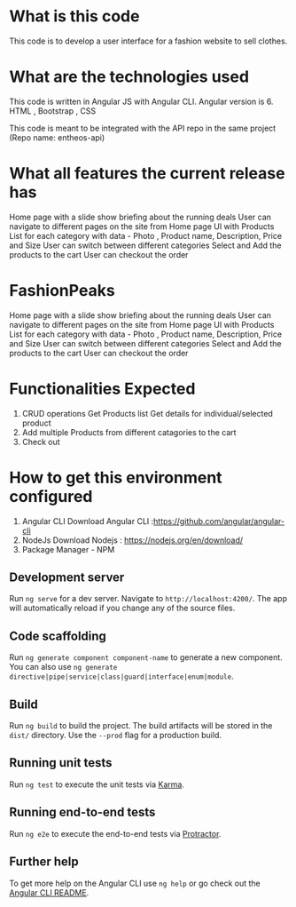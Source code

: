 # What is this code

This code is to develop a user interface for a fashion website to sell clothes. 

# What are the technologies used

This code is written in Angular JS with Angular CLI. Angular version is 6. 
HTML , Bootstrap , CSS 

This code is meant to be integrated with the API repo in the same project (Repo name: entheos-api)

# What all features the current release has


Home page with a slide show briefing about the running deals User can navigate to different pages on the site from Home page UI with Products List for each category with data - Photo , Product name, Description, Price and Size User can switch between different categories Select and Add the products to the cart User can checkout the order


# FashionPeaks

Home page with a slide show briefing about the running deals 
User can navigate to different pages on the site from Home page
UI with Products List for each category with data - Photo , Product name, Description, Price and Size
User can switch between different categories
Select and Add the products to the cart
User can checkout the order

# Functionalities Expected



1. CRUD operations
    Get Products list
    Get details for individual/selected product
2. Add multiple Products from different catagories to the cart
3. Check out

# How to get this environment configured

1.	Angular CLI
  	  Download Angular CLI :https://github.com/angular/angular-cli
2.	NodeJs
      Download Nodejs : https://nodejs.org/en/download/
3.	Package Manager - NPM

   
## Development server

Run `ng serve` for a dev server. Navigate to `http://localhost:4200/`. The app will automatically reload if you change any of the source files.

## Code scaffolding

Run `ng generate component component-name` to generate a new component. You can also use `ng generate directive|pipe|service|class|guard|interface|enum|module`.

## Build

Run `ng build` to build the project. The build artifacts will be stored in the `dist/` directory. Use the `--prod` flag for a production build.

## Running unit tests

Run `ng test` to execute the unit tests via [Karma](https://karma-runner.github.io).

## Running end-to-end tests

Run `ng e2e` to execute the end-to-end tests via [Protractor](http://www.protractortest.org/).

## Further help

To get more help on the Angular CLI use `ng help` or go check out the [Angular CLI README](https://github.com/angular/angular-cli/blob/master/README.md).

